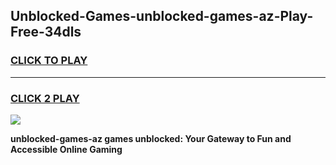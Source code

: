
## Unblocked-Games-unblocked-games-az-Play-Free-34dls
<h3>
<a href="https://premium76.site?title=unblocked-games-az&ref=22A">CLICK TO PLAY</a></h3>
<hr>

<h3>
<a href="https://premium76.site?title=unblocked-games-az&ref=22A">CLICK 2 PLAY</a>
  
</h3>

<a href="https://premium76.site?title=unblocked-games-az&ref=22A"><img src="https://clearcache.store/games.png"></a>


**unblocked-games-az games unblocked: Your Gateway to Fun and Accessible Online Gaming**
